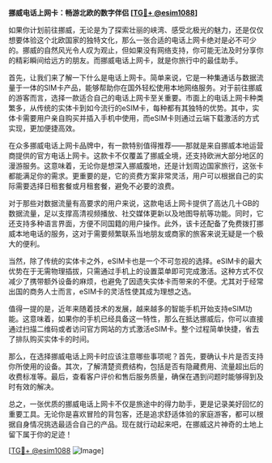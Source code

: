 **挪威电话上网卡：畅游北欧的数字伴侣 [[TG💪+ @esim1088](https://t.me/s/esim1088)]**

如果你计划前往挪威，无论是为了探索壮丽的峡湾、感受北极光的魅力，还是仅仅想要体验这个北欧国家的独特文化，那么一张合适的电话上网卡绝对是必不可少的。挪威的自然风光令人叹为观止，但如果没有网络支持，你可能无法及时分享你的精彩瞬间给远方的朋友。而挪威电话上网卡，就是你旅行中的最佳助手。

首先，让我们来了解一下什么是电话上网卡。简单来说，它是一种集通话与数据流量于一体的SIM卡产品，能够帮助你在国外轻松使用本地网络服务。对于前往挪威的游客而言，选择一款适合自己的电话上网卡至关重要。市面上的电话上网卡种类繁多，从传统的实体卡到如今流行的eSIM卡，每种都有其独特的优势。其中，实体卡需要用户亲自购买并插入手机中使用，而eSIM卡则通过云端下载激活的方式实现，更加便捷高效。

在众多挪威电话上网卡品牌中，有一款特别值得推荐——那就是来自挪威本地运营商提供的官方电话上网卡。这款卡不仅覆盖了挪威全境，还支持欧洲大部分地区的漫游服务。这意味着，无论你是想深入挪威腹地，还是计划周边国家旅行，这张卡都能满足你的需求。更重要的是，它的资费方案非常灵活，用户可以根据自己的实际需要选择日租套餐或月租套餐，避免不必要的浪费。

对于那些对数据流量有高要求的用户来说，这款电话上网卡提供了高达几十GB的数据流量，足以支撑高清视频播放、社交媒体更新以及地图导航等功能。同时，它还支持多种语言界面，方便不同国籍的用户操作。此外，该卡还配备了免费拨打挪威本地电话的服务，这对于需要频繁联系当地朋友或商家的旅客来说无疑是一个极大的便利。

当然，除了传统的实体卡之外，eSIM卡也是一个不可忽视的选择。eSIM卡的最大优势在于无需物理插拔，只需通过手机上的设置菜单即可完成激活。这种方式不仅减少了携带额外设备的麻烦，也避免了因遗失实体卡而带来的不便。尤其对于经常出国的商务人士而言，eSIM卡的灵活性使其成为理想之选。

值得一提的是，近年来随着技术的发展，越来越多的智能手机开始支持eSIM功能。这意味着，如果你的手机已经具备这一特性，那么在抵达挪威后，你可以直接通过扫描二维码或者访问官方网站的方式激活eSIM卡。整个过程简单快捷，省去了排队购买实体卡的时间。

那么，在选择挪威电话上网卡时应该注意哪些事项呢？首先，要确认卡片是否支持你所使用的设备。其次，了解清楚资费结构，包括是否有隐藏费用、流量超出后的收费标准等。最后，查看客户评价和售后服务质量，确保在遇到问题时能够得到及时有效的解决。

总之，一张优质的挪威电话上网卡不仅是旅途中的得力助手，更是记录美好回忆的重要工具。无论你是喜欢冒险的背包客，还是追求舒适体验的家庭游客，都可以根据自身情况挑选最适合自己的产品。现在就行动起来吧，在挪威这片神奇的土地上留下属于你的足迹！

[[TG💪+ @esim1088](https://t.me/s/esim1088) ![Image](https://i.postimg.cc/4NQfJmqS/Snipaste-2025-05-13-00-14-12.png)]
